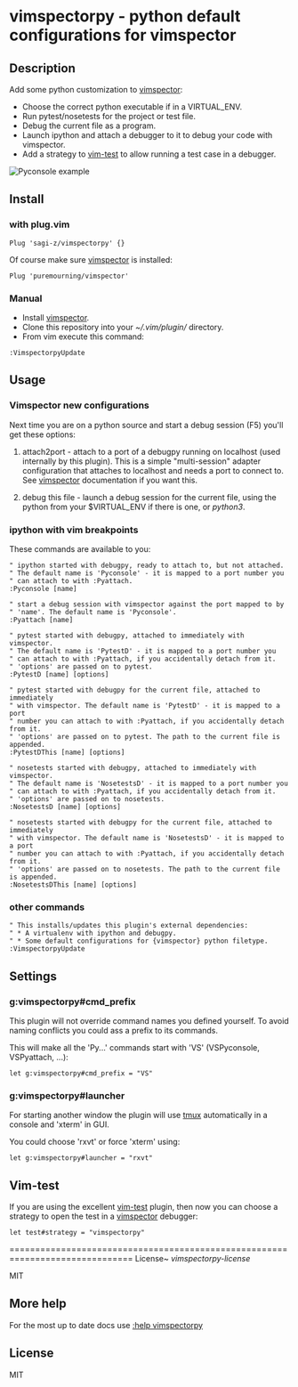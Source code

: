 # vimspectorpy - python default configurations for vimspector

## Description

Add some python customization to [vimspector]:

* Choose the correct python executable if in a VIRTUAL_ENV.
* Run pytest/nosetests for the project or test file.
* Debug the current file as a program.
* Launch ipython and attach a debugger to it to debug your code with vimspector.
* Add a strategy to [vim-test] to allow running a test case in a debugger.

![Pyconsole example](Pyconsole.gif "ipython console debug your code with vimspector")

## Install

### with plug.vim

`Plug 'sagi-z/vimspectorpy' {}`

Of course make sure [vimspector] is installed:

`Plug 'puremourning/vimspector'`

### Manual

* Install [vimspector].
* Clone this repository into your *~/.vim/plugin/* directory.
* From vim execute this command:

```vim
:VimspectorpyUpdate 
```

## Usage

### Vimspector new configurations

Next time you are on a python source and start a debug session (F5) you'll get
these options:

1. attach2port - attach to a port of a debugpy running on localhost (used
   internally by this plugin). This is a simple "multi-session" adapter
   configuration that attaches to localhost and needs a port to connect to.
   See [vimspector] documentation if you want this.

2. debug this file - launch a debug session for the current file, using the
   python from your $VIRTUAL_ENV if there is one, or *python3*.

### ipython with vim breakpoints

These commands are available to you:

```vim
" ipython started with debugpy, ready to attach to, but not attached.
" The default name is 'Pyconsole' - it is mapped to a port number you
" can attach to with :Pyattach.
:Pyconsole [name]

" start a debug session with vimspector against the port mapped to by
" 'name'. The default name is 'Pyconsole'.
:Pyattach [name]

" pytest started with debugpy, attached to immediately with vimspector.
" The default name is 'PytestD' - it is mapped to a port number you
" can attach to with :Pyattach, if you accidentally detach from it.
" 'options' are passed on to pytest.
:PytestD [name] [options]

" pytest started with debugpy for the current file, attached to immediately
" with vimspector. The default name is 'PytestD' - it is mapped to a port
" number you can attach to with :Pyattach, if you accidentally detach from it.
" 'options' are passed on to pytest. The path to the current file is appended.
:PytestDThis [name] [options]

" nosetests started with debugpy, attached to immediately with vimspector.
" The default name is 'NosetestsD' - it is mapped to a port number you
" can attach to with :Pyattach, if you accidentally detach from it.
" 'options' are passed on to nosetests.
:NosetestsD [name] [options]

" nosetests started with debugpy for the current file, attached to immediately
" with vimspector. The default name is 'NosetestsD' - it is mapped to a port
" number you can attach to with :Pyattach, if you accidentally detach from it.
" 'options' are passed on to nosetests. The path to the current file is appended.
:NosetestsDThis [name] [options]
```

### other commands

```vim
" This installs/updates this plugin's external dependencies:
" * A virtualenv with ipython and debugpy.
" * Some default configurations for {vimspector} python filetype.
:VimspectorpyUpdate
```

## Settings

### g:vimspectorpy#cmd_prefix

This plugin will not override command names you defined yourself.  To avoid
naming conflicts you could ass a prefix to its commands.

This will make all the 'Py...' commands start with 'VS' (VSPyconsole,
VSPyattach, ...):

```vim
let g:vimspectorpy#cmd_prefix = "VS"
```

### g:vimspectorpy#launcher

For starting another window the plugin will use [tmux] automatically in a
console and 'xterm' in GUI.

You could choose 'rxvt' or force 'xterm' using:

```vim
let g:vimspectorpy#launcher = "rxvt"
```

## Vim-test

If you are using the excellent [vim-test] plugin, then now you can choose a
strategy to open the test in a [vimspector] debugger:

```vim
let test#strategy = "vimspectorpy"
```

==============================================================================
License~
                            *vimspectorpy-license*

MIT

## More help

For the most up to date docs use [:help vimspectorpy](doc/vimspectorpy.txt)

## License

MIT

[vimspector]: https://github.com/puremourning/vimspector
[tmux]:       https://github.com/tmux/tmux/wiki
[vim-test]:   https://github.com/vim-test/vim-test
